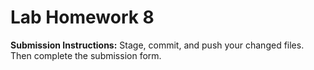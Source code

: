 # Lab Homework 8

**Submission Instructions:** Stage, commit, and push your changed files. Then complete the submission form.
